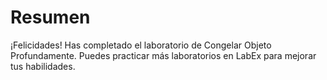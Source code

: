 # Resumen

¡Felicidades! Has completado el laboratorio de Congelar Objeto Profundamente. Puedes practicar más laboratorios en LabEx para mejorar tus habilidades.
